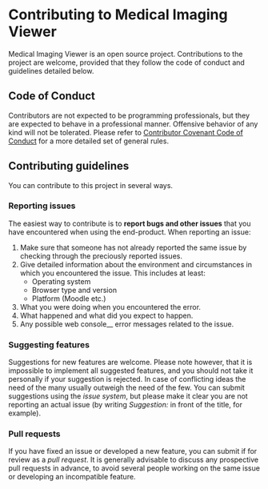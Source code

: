Contributing to Medical Imaging Viewer
======================================

Medical Imaging Viewer is an open source project. Contributions to the project are welcome, provided that they follow the code of conduct and guidelines detailed below.

## Code of Conduct

Contributors are not expected to be programming professionals, but they are expected to behave in a professional manner. Offensive behavior of any kind will not be tolerated. Please refer to [Contributor Covenant Code of Conduct](https://www.contributor-covenant.org/version/1/4/code-of-conduct/) for a more detailed set of general rules.

## Contributing guidelines

You can contribute to this project in several ways.

### Reporting issues

The easiest way to contribute is to __report bugs and other issues__ that you have encountered when using the end-product. When reporting an issue:
1. Make sure that someone has not already reported the same issue by checking through the preciously reported issues.
2. Give detailed information about the environment and circumstances in which you encountered the issue. This includes at least:
    - Operating system
    - Browser type and version
    - Platform (Moodle etc.)
3. What you were doing when you encountered the error.
4. What happened and what did you expect to happen.
5. Any possible web console__ error messages related to the issue.

### Suggesting features

Suggestions for new features are welcome. Please note however, that it is impossible to implement all suggested features, and you should not take it personally if your suggestion is rejected. In case of conflicting ideas the need of the many usually outweigh the need of the few. You can submit suggestions using the _issue system_, but please make it clear you are not reporting an actual issue (by writing _Suggestion:_ in front of the title, for example).

### Pull requests

If you have fixed an issue or developed a new feature, you can submit if for review as a _pull request_. It is generally advisable to discuss any prospective pull requests in advance, to avoid several people working on the same issue or developing an incompatible feature.
